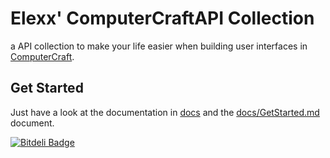 # Elexx' ComputerCraftAPI Collection

a API collection to make your life easier when building user interfaces in [ComputerCraft](http://www.computercraft.info/).

## Get Started

Just have a look at the documentation in [docs](./docs) and the [docs/GetStarted.md](./docs/GetStarted.md) document.

[![Bitdeli Badge](https://d2weczhvl823v0.cloudfront.net/elexx/computercraftapis/trend.png)](https://bitdeli.com/free "Bitdeli Badge")
